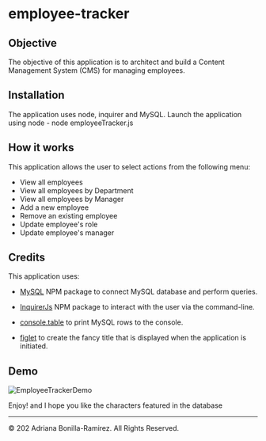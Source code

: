 # employee-tracker

## Objective
The objective of this application is to architect and build a Content Management System (CMS) for managing employees.

## Installation
The application uses node, inquirer and MySQL. Launch the application using node - node employeeTracker.js

## How it works
This application allows the user to select actions from the following menu:

  * View all employees
  * View all employees by Department
  * View all employees by Manager
  * Add a new employee
  * Remove an existing employee
  * Update employee's role
  * Update employee's manager
  
## Credits
This application uses:
  * [MySQL](https://www.npmjs.com/package/mysql) NPM package to connect MySQL database and perform queries.

  * [InquirerJs](https://www.npmjs.com/package/inquirer/v/0.2.3) NPM package to interact with the user via the command-line.

  * [console.table](https://www.npmjs.com/package/console.table) to print MySQL rows to the console. 

  * [figlet](https://www.npmjs.com/package/figlet) to create the fancy title that is displayed when the application is initiated.

## Demo
![EmployeeTrackerDemo](Assets/images/employeeTrackerDemo.gif)

Enjoy! and I hope you like the characters featured in the database

- - -
© 202 Adriana Bonilla-Ramirez. All Rights Reserved.
